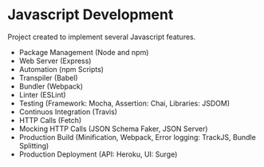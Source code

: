 # Javascript Development
Project created to implement several Javascript features.

* Package Management (Node and npm)
* Web Server (Express)
* Automation (npm Scripts)
* Transpiler (Babel)
* Bundler (Webpack)
* Linter (ESLint)
* Testing (Framework: Mocha, Assertion: Chai, Libraries: JSDOM)
* Continuos Integration (Travis)
* HTTP Calls (Fetch)
* Mocking HTTP Calls (JSON Schema Faker, JSON Server)
* Production Build (Minification, Webpack, Error logging: TrackJS, Bundle Splitting)
* Production Deployment (API: Heroku, UI: Surge)
